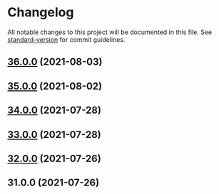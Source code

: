 # Changelog

All notable changes to this project will be documented in this file. See [standard-version](https://github.com/conventional-changelog/standard-version) for commit guidelines.

## [36.0.0](https://github.com/howlrapp/howlr-app/compare/v35.0.0...v36.0.0) (2021-08-03)

## [35.0.0](https://github.com/howlrapp/howlr-app/compare/v33.0.0...v35.0.0) (2021-08-02)

## [34.0.0](https://github.com/howlrapp/howlr-app/compare/v33.0.0...v34.0.0) (2021-07-28)

## [33.0.0](https://github.com/howlrapp/howlr-app/compare/v32.0.0...v33.0.0) (2021-07-28)

## [32.0.0](https://github.com/howlrapp/howlr-app/compare/v31.0.0...v32.0.0) (2021-07-26)

## 31.0.0 (2021-07-26)
